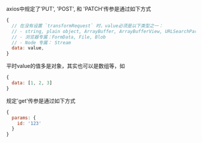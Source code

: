 axios中规定了'PUT', 'POST', 和 'PATCH'传参是通过如下方式

```js
{
  // 在没有设置 `transformRequest` 时，value必须是以下类型之一：
  // - string, plain object, ArrayBuffer, ArrayBufferView, URLSearchParams
  // - 浏览器专属：FormData, File, Blob
  // - Node 专属： Stream
  data: value, 
}
```
平时value的值多是对象，其实也可以是数组等，如

```js
{
  data: [1, 2, 3]
}
```

规定'get'传参是通过如下方式
```js
{
  params: {
    id: '123'
  }
}
```